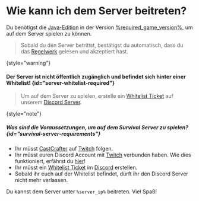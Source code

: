 [rules]: survial-rules.md "Zurück zu den Regeln"

# Wie kann ich dem Server beitreten?

Du benötigst die [Java-Edition](https://de.minecraft.wiki/w/Java_Edition) in der
Version [%required_game_version%](%required_game_version_link%), um auf dem Server spielen zu
können.

> Sobald du den Server betrittst, bestätigst du automatisch, dass du
> das [Regelwerk](rules.md) gelesen und akzeptiert hast.
>
{style="warning"}

#### Der Server ist nicht öffentlich zugänglich und befindet sich hinter einer Whitelist! {id="server-whitelist-required"}

> Um auf dem Server zu spielen, erstelle
> ein [Whitelist Ticket](support.md#whitelist-ticket "%click-more-info%") auf
> unserem [Discord Server](%dc_link%).
>
{style="note"}

##### Was sind die Voraussetzungen, um auf dem Survival Server zu spielen? {id="survival-server-requirements"}

- Ihr müsst [CastCrafter](%twitch_cast%) auf [Twitch](%twitch%) folgen.
- Ihr müsst euren Discord Account mit [Twitch](%twitch%) verbunden haben.
  Wie dies funktioniert, erfährst
  du [hier](support.md#link-twitch "Wie du deine Accounts verknüpfst erfährst du hier!")!
- Ihr müsst ein [Whitelist Ticket](support.md#whitelist-ticket "%click-more-info%")
  im [Discord](%dc_link%) erstellen.
- Sobald ihr euch auf der Whitelist befindet, dürft ihr den Discord Server nicht mehr verlassen.

Du kannst dem Server unter `%server_ip%` beitreten. Viel Spaß!